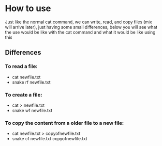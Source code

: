 # How to use

Just like the normal cat command, we can write, read, and copy files (mix will arrive later), just having some small differences, below you will see what the use would be like with the cat command and what it would be like using this

## Differences

### To read a file:
  - cat newfile.txt
  - snake rf newfile.txt

### To create a file:
  - cat > newfile.txt
  - snake wf newfile.txt

### To copy the content from a older file to a new file:
  - cat newfile.txt > copyofnewfile.txt
  - snake cf newfile.txt copyofnewfile.txt

